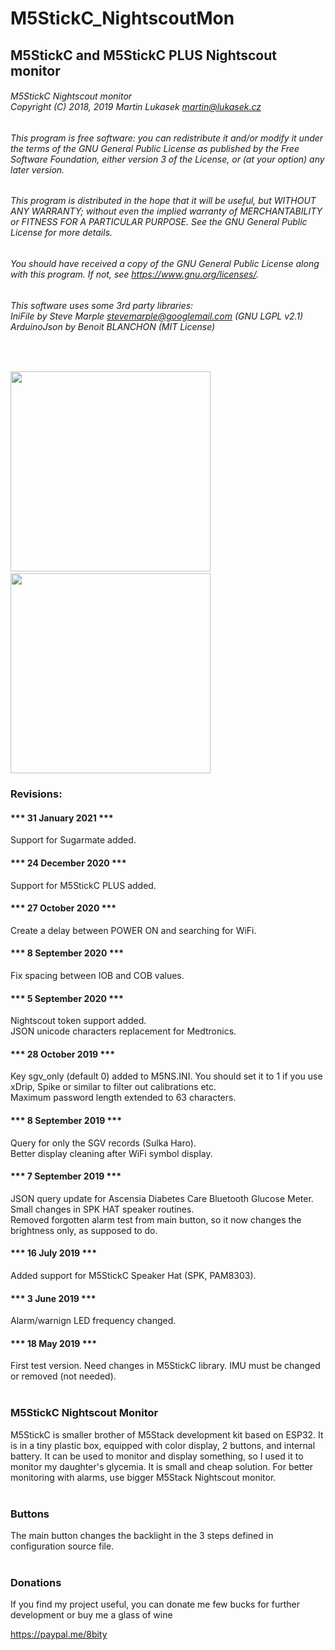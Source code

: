 # M5StickC_NightscoutMon
## M5StickC and M5StickC PLUS Nightscout monitor

###### M5StickC Nightscout monitor<br/>Copyright (C) 2018, 2019 Martin Lukasek <martin@lukasek.cz>
###### This program is free software: you can redistribute it and/or modify it under the terms of the GNU General Public License as published by the Free Software Foundation, either version 3 of the License, or (at your option) any later version.
###### This program is distributed in the hope that it will be useful, but WITHOUT ANY WARRANTY; without even the implied warranty of MERCHANTABILITY or FITNESS FOR A PARTICULAR PURPOSE.  See the GNU General Public License for more details.
###### You should have received a copy of the GNU General Public License along with this program. If not, see <https://www.gnu.org/licenses/>. 
###### This software uses some 3rd party libraries:<br/>IniFile by Steve Marple <stevemarple@googlemail.com> (GNU LGPL v2.1)<br/>ArduinoJson by Benoit BLANCHON (MIT License)
<br/>

<img width="320" src="https://raw.githubusercontent.com/mlukasek/M5StickC_NightscoutMon/master/images/M5StickC_Nightscout_w-speaker.jpg">&nbsp;&nbsp;<img width="320" src="https://raw.githubusercontent.com/mlukasek/M5StickC_NightscoutMon/master/images/M5StickC_Nightscout_monitor_watch.jpg">

### Revisions:

#### *** 31 January 2021 ***
Support for Sugarmate added.  

#### *** 24 December 2020 ***
Support for M5StickC PLUS added.  

#### *** 27 October 2020 ***
Create a delay between POWER ON and searching for WiFi.  

#### *** 8 September 2020 ***
Fix spacing between IOB and COB values.  

#### *** 5 September 2020 ***
Nightscout token support added.  
JSON unicode characters replacement for Medtronics.  

#### *** 28 October 2019 ***
Key sgv_only (default 0) added to M5NS.INI. You should set it to 1 if you use xDrip, Spike or similar to filter out calibrations etc.  
Maximum password length extended to 63 characters.  

#### *** 8 September 2019 ***
Query for only the SGV records (Sulka Haro).  
Better display cleaning after WiFi symbol display.

#### *** 7 September 2019 ***
JSON query update for Ascensia Diabetes Care Bluetooth Glucose Meter.  
Small changes in SPK HAT speaker routines.  
Removed forgotten alarm test from main button, so it now changes the brightness only, as supposed to do.

#### *** 16 July 2019 *** 
Added support for M5StickC Speaker Hat (SPK, PAM8303).

#### *** 3 June 2019 ***
Alarm/warnign LED frequency changed. 

#### *** 18 May 2019 ***
First test version. Need changes in M5StickC library. IMU must be changed or removed (not needed).<br/><br/>

### M5StickC Nightscout Monitor

M5StickC is smaller brother of M5Stack development kit based on ESP32. It is in a tiny plastic box, equipped with color display, 2 buttons, and internal battery. It can be used to monitor and display something, so I used it to monitor my daughter's glycemia. It is small and cheap solution. For better monitoring with alarms, use bigger M5Stack Nightscout monitor.<br/><br/>


### Buttons

The main button changes the backlight in the 3 steps defined in configuration source file.<br/>
<br/>

### Donations

If you find my project useful, you can donate me few bucks for further development or buy me a glass of wine

https://paypal.me/8bity

